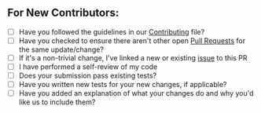 ## For New Contributors:

- [ ] Have you followed the guidelines in our [Contributing](https://github.com/danger/golang/blob/main/CONTRIBUTING.md) file?
- [ ] Have you checked to ensure there aren't other open [Pull Requests](../pulls) for the same update/change?
- [ ] If it's a non-trivial change, I've linked a new or existing [issue](../issues) to this PR
- [ ] I have performed a self-review of my code
- [ ] Does your submission pass existing tests?
- [ ] Have you written new tests for your new changes, if applicable?
- [ ] Have you added an explanation of what your changes do and why you'd like us to include them?